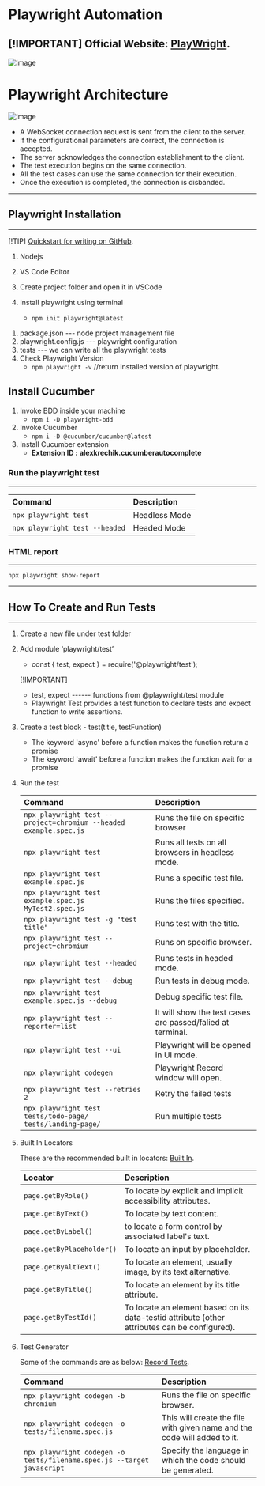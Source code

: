 # Playwright Automation

[!IMPORTANT]
Official Website: [PlayWright](https://playwright.dev/docs/intro).
-----------------  

![image](https://playwright.dev/img/playwright-logo.svg)
# Playwright Architecture

![image](https://cdn.prod.website-files.com/667144f11deb101986897c08/667144f11deb101986897e09_RH5oUf3qmBUEID5wf4txTFLVmgyBHt3UTZ7R6S4NsBREIjZDxr1in7_xIm-asTtCfBJ8v4x8pqJBx2VUoSeQl_rDT1RPE7gp_0LrwYnV7Gp-JFEocSC2c_uRwOuVYK7MFl5uoyI_Vaf5ZDie36A53zM.png)

  +  A WebSocket connection request is sent from the client to the server.
  +  If the configurational parameters are correct, the connection is accepted.
  +  The server acknowledges the connection establishment to the client.
  +  The test execution begins on the same connection.
  +  All the test cases can use the same connection for their execution.
  +  Once the execution is completed, the connection is disbanded. 

-----------------------------------------------------------------------------------------
## Playwright Installation
-----------------------------------------------------------------------------------------
[!TIP]
[Quickstart for writing on GitHub](https://docs.github.com/en/get-started/writing-on-github/getting-started-with-writing-and-formatting-on-github/quickstart-for-writing-on-github).

1) Nodejs
2) VS Code Editor 
3) Create project folder  and  open it in VSCode 

4) Install playwright  using terminal 
      + `npm init playwright@latest`

  1. package.json           ---  node project management file
  2. playwright.config.js   ---  playwright configuration
  3. tests                  ---  we can write all the playwright tests
  4. Check Playwright Version
      + `npm playwright -v`     //return installed version of playwright.

## Install Cucumber 
  1) Invoke BDD inside your machine
      + `npm i -D playwright-bdd`
  2) Invoke Cucumber
      + `npm i -D @cucumber/cucumber@latest`
  3) Install Cucumber extension 
      + __Extension ID :__ **alexkrechik.cucumberautocomplete**

### Run the playwright test
-----------
  | Command | Description |
  | :--- | :--- |
  | `npx playwright test`| Headless Mode |
  | `npx playwright test --headed`| Headed Mode |

### HTML report
-------------
  `npx playwright show-report`

-------------------------------------------------------------------------------------------
## How To Create and Run Tests 
-------------------------------------------------------------------------------------------
1) Create a new file under test folder
2) Add module ‘playwright/test’
      + const { test, expect } = require('@playwright/test');
    
    [!IMPORTANT]
      + test, expect  ------ functions from @playwright/test module
      * Playwright Test provides a test function to declare tests and expect function to write assertions.

3) Create a test block - test(title, testFunction)

    + The keyword 'async' before a function makes the function return a promise
    * The keyword 'await' before a function makes the function wait for a promise

4) Run the test

    | Command | Description |
    | :--- | :--- |
    | `npx playwright test --project=chromium --headed  example.spec.js` | Runs the file on specific browser |
    | `npx playwright test` | Runs all tests on all browsers in headless mode. |
    | `npx playwright test  example.spec.js` | Runs a specific test file. |
    | `npx playwright test  example.spec.js  MyTest2.spec.js`| Runs the files specified. |
    | `npx playwright test -g "test title"` | Runs test with the title. |
    | `npx playwright test --project=chromium` | Runs on specific browser. |
    | `npx playwright test --headed`| Runs tests in headed mode. |
    | `npx playwright test --debug`| Run tests in debug mode. |
    | `npx playwright test example.spec.js --debug` | Debug specific test file. |
    | `npx playwright test --reporter=list` |  It will show the test cases are passed/falied at terminal. |
    | `npx playwright test --ui` | Playwright will be opened in UI mode. |
    | `npx playwright codegen` | Playwright Record window will open. |
    | `npx playwright test --retries 2` | Retry the failed tests |
    | `npx playwright test tests/todo-page/ tests/landing-page/` | Run multiple tests |

5) Built In Locators

    These are the recommended built in locators: [Built In](https://playwright.dev/docs/locators).

    | Locator | Description |
    | :--- | :--- |
    | `page.getByRole() ` | To locate by explicit and implicit accessibility attributes. |
    | `page.getByText()` | To locate by text content. |
    | `page.getByLabel()` | to locate a form control by associated label's text. |
    | `page.getByPlaceholder()` | To locate an input by placeholder. |
    | `page.getByAltText()` | To locate an element, usually image, by its text alternative. |
    | `page.getByTitle()`| To locate an element by its title attribute. |
    | `page.getByTestId()`| To locate an element based on its data-testid attribute (other attributes can be configured). |

6) Test Generator

    Some of the commands are as below: [Record Tests](https://playwright.dev/docs/codegen).
    
    | Command | Description |
    | :--- | :--- |
    | `npx playwright codegen -b chromium ` | Runs the file on specific browser. |
    | `npx playwright codegen -o tests/filename.spec.js` | This will create the file with given name and the code will added to it. |
    | `npx playwright codegen -o tests/filename.spec.js --target javascript` | Specify the language in which the code should be generated. |



